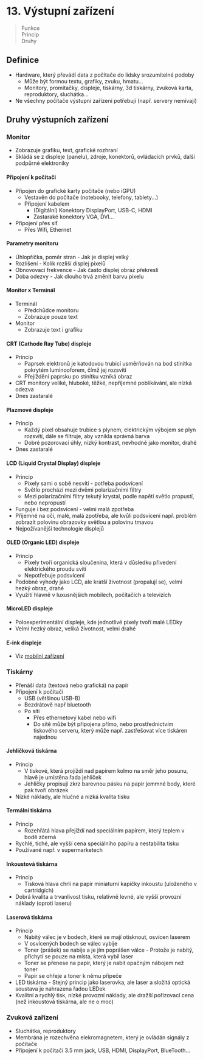 # 13. Výstupní zařízení

> Funkce \
> Princip \
> Druhy

## Definice

- Hardware, který převádí data z počítače do lidsky srozumitelné podoby
  - Může být formou textu, grafiky, zvuku, hmatu...
  - Monitory, promítačky, displeje, tiskárny, 3d tiskárny, zvuková karta, reproduktory, sluchátka...
- Ne všechny počítače výstupní zařízení potřebují (např. servery nemívají)

## Druhy výstupních zařízení

### Monitor

- Zobrazuje grafiku, text, grafické rozhraní
- Skládá se z displeje (panelu), zdroje, konektorů, ovládacích prvků, další podpůrné elektroniky

#### Připojení k počítači

- Připojen do grafické karty počítače (nebo iGPU)
  - Vestavěn do počítače (notebooky, telefony, tablety...)
  - Připojení kabelem
    - (Digitální) Konektory DisplayPort, USB-C, HDMI
    - Zastaraké konektory VGA, DVI...
- Připojení přes síť
  - Přes Wifi, Ethernet

#### Parametry monitoru

- Úhlopříčka, poměr stran - Jak je displej velký
- Rozlišení - Kolik rozliší displej pixelů
- Obnovovací frekvence - Jak často displej obraz překreslí
- Doba odezvy - Jak dlouho trvá změnit barvu pixelu

#### Monitor x Terminál

- Terminál
  - Předchůdce monitoru
  - Zobrazuje pouze text
- Monitor
  - Zobrazuje text i grafiku

#### CRT (Cathode Ray Tube) displeje

- Princip
  - Paprsek elektronů je katodovou trubicí usměrňován na bod stínítka pokrytém luminooforem, čímž jej rozsvítí
  - Přejíždění paprsku po stínítku vzníká obraz
- CRT monitory veliké, hluboké, těžké, nepříjemné poblikávání, ale nízká odezva
- Dnes zastaralé

#### Plazmové displeje

- Princip
  - Každý pixel obsahuje trubice s plynem, elektrickým výbojem se plyn rozsvítí, dále se filtruje, aby vznikla správná barva
  - Dobré pozorovací úhly, nízký kontrast, nevhodné jako monitor, drahé
- Dnes zastaralé

#### LCD (Liquid Crystal Display) displeje

- Princip
  - Pixely sami o sobě nesvítí - potřeba podsvícení
  - Světlo prochází mezi dvěmi polarizačními filtry
  - Mezi polarizačními filtry tekutý krystal, podle napětí světlo propustí, nebo nepropustí
- Funguje i bez podsvícení - velmi malá zpotřeba
- Příjemné na oči, malé, malá zpotřeba, ale kvůli podsvícení např. problém zobrazit polovinu obrazovky světlou a polovinu tmavou
- Nejpožívanější technologie displejů

#### OLED (Organic LED) displeje

- Princip
  - Pixely tvoří organická sloučenina, která v důsledku přivedení elektrického proudu svítí
  - Nepotřebuje podsvícení
- Podobné výhody jako LCD, ale kratší životnost (propalují se), velmi hezký obraz, drahé
- Využití hlavně v luxusnějších mobilech, počítačích a televizích

#### MicroLED displeje

- Poloexperimentální displeje, kde jednotlivé pixely tvoří malé LEDky
- Velmi hezký obraz, veliká životnost, velmi drahé

#### E-ink displeje

- Viz [mobilní zařízení](../14/_.md#e-ink)

### Tiskárny

- Přenáší data (textová nebo grafická) na papír
- Připojení k počítači
  - USB (většinou USB-B)
  - Bezdrátově např bluetooth
  - Po síti
    - Přes ethernetový kabel nebo wifi
    - Do sítě může být připojena přímo, nebo prostřednictvím tiskového serveru, který může např. zastřešovat více tiskáren najednou

#### Jehličková tiskárna

- Princip
  - V tiskové, která projíždí nad papírem kolmo na směr jeho posunu, hlavě je umístěna řada jehliček
  - Jehličky propisují zkrz barevnou pásku na papír jemmné body, které pak tvoří obrázek
- Nízké náklady, ale hlučné a nízká kvalita tisku

#### Termální tiskárna

- Princip
  - Rozehřátá hlava přejíždí nad speciálním papírem, který teplem v bodě zčerná
- Rychlé, tiché, ale vyšší cena speciálního papíru a nestabilita tisku
- Používané např. v supermarketech

#### Inkoustová tiskárna

- Princip
  - Tisková hlava chrlí na papír miniaturní kapičky inkoustu (uloženého v cartridgích)
- Dobrá kvalita a trvanlivost tisku, relativně levné, ale vyšší provozní náklady (oproti laseru)

#### Laserová tiskárna

- Princip
  - Nabitý válec je v bodech, které se mají otisknout, osvícen laserem
  - V osvícených bodech se válec vybije
  - Toner (prášek) se nabije a je jím poprášen válce - Protože je nabitý, přichytí se pouze na místa, která vybil laser
  - Toner se přenese na papír, který je nabit opačným nábojem než toner
  - Papír se ohřeje a toner k němu připeče
- LED tiskárna - Stejný princip jako laserovka, ale laser a složitá optická soustava je nahrazena řadou LEDek
- Kvalitní a rychlý tisk, nízké provozní náklady, ale dražší pořizovací cena (než inkoustová tiskárna, ale ne o moc)

### Zvuková zařízení

- Sluchátka, reproduktory
- Membrána je rozechvěna elekromagnetem, který je ovládán signály z počítače
- Přípojení k počítači 3.5 mm jack, USB, HDMI, DisplayPort, BlueTooth...
